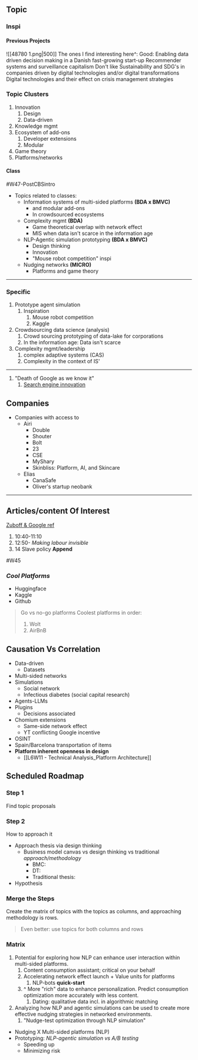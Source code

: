 ## Topic
### Inspi

#### Previous Projects
![[48780 1.png|500]]
The ones I find interesting here^:
	Good:
		Enabling data driven decision making in a Danish fast-growing start-up
		Recommender systems and surveillance capitalism
	Don't like
		Sustainability and SDG's in companies driven by digital technologies and/or digital transformations
		Digital technologies and their effect on crisis management strategies

### Topic Clusters
1. Innovation
	1. Design
	2. Data-driven
2. Knowledge mgmt
3. Ecosystem of add-ons
	1. Developer extensions
	2. Modular
4. Game theory
5. Platforms/networks

#### Class
#W47-PostCBSintro
- Topics related to classes:
	- Information systems of multi-sided platforms **(BDA x BMVC)**
		- and modular add-ons
		- In crowdsourced ecosystems
	- Complexity mgmt **(BDA)**
		- Game theoretical overlap with network effect
		- MIS when data isn't scarce in the information age
	- NLP-Agentic simulation prototyping **(BDA x BMVC)**
		- Design thinking
		- Innovation
		- "Mouse robot competition" inspi
	- Nudging networks **(MICRO)**
		- Platforms and game theory

---
### **Specific**
1. Prototype agent simulation
	1. Inspiration
		1. Mouse robot competition
		2. Kaggle
2. Crowdsourcing data science (analysis)
	1. Crowd sourcing prototyping of data-lake for corporations
	2. In the information age: Data isn't scarce
3. Complexity mgmt/leadership
	1. complex adaptive systems (CAS)
	2. Complexity in the context of IS'
---
1. "Death of Google as we know it"
	1. [Search engine innovation](https://www.youtube.com/watch?v=48AOOynnmqU)

## Companies
- Companies with access to
	- Airi
		- Double
		- Shouter
		- Bolt
		- 23
		- CSE
		- MyShary
		- Skinbliss: Platform, AI, and Skincare
	- Elias
		- CanaSafe
		- Oliver's startup neobank

---

## Articles/content Of Interest
[Zuboff & Google ref](https://www.youtube.com/watch?v=-MUEXGaxFDA)
1. 10:40-11:10
2. 12:50- *Making labour invisible*
3. 14 Slave policy **Append**

#W45
### *Cool Platforms*
- Huggingface
- Kaggle
- Github

>Go vs no-go platforms
>Coolest platforms in order:
>1. Wolt
>2. AirBnB

## Causation Vs Correlation
- Data-driven
	- Datasets
- Multi-sided networks
- Simulations
	- Social network
	- Infectious diabetes (social capital research)
- Agents-LLMs
- Plugins
	- Decisions associated
- Chomium extensions
	- Same-side network effect
	- YT conflicting Google incentive
- OSINT
- Spain/Barcelona transportation of items
- **Platform inherent openness in design**
	- [[L6W11 - Technical Analysis_Platform Architecture]]

## Scheduled Roadmap
### Step 1
Find topic proposals
### Step 2
How to approach it

- Approach thesis via design thinking
	- Business model canvas vs design thinking vs traditional *approach/methodology*
		- BMC:
		- DT:
		- Traditional thesis:
- Hypothesis

### Merge the Steps
Create the matrix of topics with the topics as columns, and approaching methodology is rows.

>Even better: use topics for both columns and rows

### Matrix
1. Potential for exploring how NLP can enhance user interaction within multi-sided platforms.
	1. Content consumption assistant; critical on your behalf
	2. Accelerating network effect launch + Value units for platforms
		1. NLP-bots **quick-start**
	3. ^ More "rich" data to enhance personalization. Predict consumption optimization more accurately with less content.
		1. Dating: qualitative data incl. in algorithmic matching
2. Analyzing how NLP and agentic simulations can be used to create more effective nudging strategies in networked environments.
	1. "Nudge-test optimization through NLP simulation"

- Nudging X Multi-sided platforms (NLP)
- Prototyping: *NLP-agentic simulation vs A/B testing*
	- Speeding up
	- Minimizing risk
